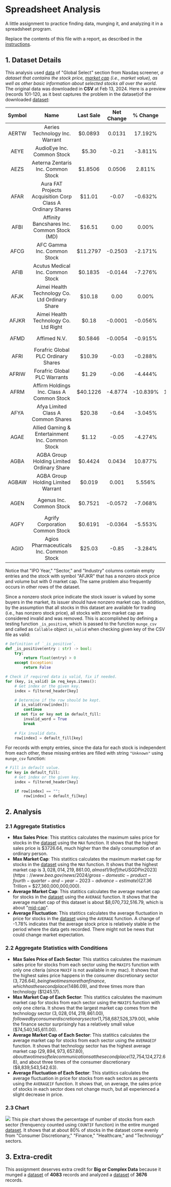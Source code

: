 # Spreadsheet Analysis

A little assignment to practice finding data, munging it, and analyzing it in a spreadsheet program.

Replace the contents of this file with a report, as described in the [instructions](./instructions.md).

## 1. Dataset Details
This analysis used [data](https://www.nasdaq.com/market-activity/stocks/screener) of "Global Select" section from Nasdaq screener, *a dataset that contains the stock price, [market cap](https://www.fidelity.com/learning-center/trading-investing/fundamental-analysis/understanding-market-capitalization) (i.e., market value), as well as other basic information about selected stocks all over the world*. The original data was downloaded in **CSV** at Feb 13, 2024. Here is a preview (records 101-120, as it best captures the problem in the dataset)of the downloaded [dataset](./data/nasdaq_screener_20240213.csv):

| **Symbol** | **Name** | **Last Sale** | **Net Change** | **% Change** | **Market Cap**  | **Country** | **IPO Year** | **Volume** |**Sector** | **Industry** |
|:-:|:-:|:-:|:-:|:-:|:-:|:-:|:-:|:-:|:-:|:-:|
|AERTW|Aeries Technology Inc. Warrant|$0.0893|0.0131|17.192%|1394777.00|United States|2021|432|Consumer Discretionary|Professional Services|
|AEYE|AudioEye Inc. Common Stock|$5.30|-0.21|-3.811%|63010910.00|United States||18586|Technology|EDP Services|
|AEZS|Aeterna Zentaris Inc. Common Stock|$1.8506|0.0506|2.811%|8986284.00|Canada||4058|Health Care|Biotechnology: Pharmaceutical Preparations|
|AFAR|Aura FAT Projects Acquisition Corp Class A Ordinary Shares|$11.01|-0.07|-0.632%|0.00|Singapore|2022|4043|Finance|Blank Checks|
|AFBI|Affinity Bancshares Inc. Common Stock (MD)|$16.51|0.00|0.00%|105470982.00|United States|2017|775|Finance|Major Banks|
|AFCG|AFC Gamma Inc. Common Stock|$11.2797|-0.2503|-2.171%|230756685.00|United States|2021|106322|Real Estate|Real Estate Investment Trusts|
|AFIB|Acutus Medical Inc. Common Stock|$0.1835|-0.0144|-7.276%|5377243.00|United States|2020|104888|Health Care|Biotechnology: Electromedical & Electrotherapeutic Apparatus|
|AFJK|Aimei Health Technology Co. Ltd Ordinary Share|$10.18|0.00|0.00%|0.00|United States|2024|5525|||
|AFJKR|Aimei Health Technology Co. Ltd Right|$0.18|-0.0001|-0.056%|0.00|United States|2024|1100|||
|AFMD|Affimed N.V.|$0.5846|-0.0054|-0.915%|87303775.00|Germany|2014|511305|Health Care|Biotechnology: Pharmaceutical Preparations|
|AFRI|Forafric Global PLC Ordinary Shares|$10.39|-0.03|-0.288%|279283200.00|Gibraltar||19884|Consumer Staples|Packaged Foods|
|AFRIW|Forafric Global PLC Warrants|$1.29|-0.06|-4.444%|73374029.00|Gibraltar||15840|Consumer Staples|Packaged Foods|
|AFRM|Affirm Holdings Inc. Class A Common Stock|$40.1226|-4.8774|-10.839%|12312587567.00|United States|2021|12428965|Consumer Discretionary|Business Services|
|AFYA|Afya Limited Class A Common Shares|$20.38|-0.64|-3.045%|1910071275.00|Brazil|2019|18008|Real Estate|Other Consumer Services|
|AGAE|Allied Gaming & Entertainment Inc. Common Stock|$1.12|-0.05|-4.274%|41263783.00|United States|2017|48368|Telecommunications|Cable & Other Pay Television Services|
|AGBA|AGBA Group Holding Limited Ordinary Share|$0.4424|0.0434|10.877%|29889428.00|Hong Kong|2019|247181|Finance|Investment Managers|
|AGBAW|AGBA Group Holding Limited Warrant|$0.019|0.001|5.556%|1283678.00|Hong Kong|2019|11532|Finance|Investment Managers|
|AGEN|Agenus Inc. Common Stock|$0.7521|-0.0572|-7.068%|286922744.00|United States|2000|8232149|Health Care|Biotechnology: Biological Products (No Diagnostic Substances)|
|AGFY|Agrify Corporation Common Stock|$0.6191|-0.0364|-5.553%|1053240.00|United States|2021|254561|Consumer Discretionary|Military/Government/Technical|
|AGIO|Agios Pharmaceuticals Inc. Common Stock|$25.03|-0.85|-3.284%|1398958839.00|United States|2013|234319|Health Care|Biotechnology: Pharmaceutical Preparations|

Notice that "IPO Year," "Sector," and "Industry" columns contain empty entries and the stock with symbol "AFJKR" that has a nonzero stock price and volume but with 0 market cap. The same problem also frequently occurs in other rows of the dataset.

Since a nonzero stock price indicate the stock issuer is valued by some buyers in the market, its issuer should have nonzero market cap. In addition, by the assumption that all stocks in this dataset are available for trading (i.e., has nonzero stock price), all stocks with zero market cap are considered invalid and was removed. This is accomplished by defining a testing function `_is_positive`, which is passed to the function `munge_csv`
and called as `Callable` object `is_valid` when checking given key of the CSV file as valid:
```Python
# Definition of `_is_positive`.
def _is_positive(entry : str) -> bool:
    try:
        return float(entry) > 0
    except Exception:
        return False
```
```Python
# Check if required data is valid, fix if needed.
for (key, is_valid) in req_keys.items():
    # Get index or the given key.
    index = filtered_header[key]

    # Determine if the row should be kept.
    if is_valid(row[index]):
        continue
    if not fix or key not in default_fill:
        invalid_word = True
        break
                
    # Fix invalid data.
    row[index] = default_fill[key]
```

For records with empty entries, since the data for each stock is independent from each other, these missing entries are filled with string `"Unknown"` using `munge_csv` function:
```Python
# Fill in default value.
for key in default_fill:
    # Get index or the given key.
    index = filtered_header[key]

    if row[index] == "":
        row[index] = default_fi[key]
```


## 2. Analysis
### 2.1 Aggregate Statistics
- **Max Sales Price**: This statitics calculates the maximum sales price for stocks in the [dataset](./data/clean_data.csv) using the `MAX` function. It shows that the highest sales price is $3726.64, much higher than the daily consumption of an ordinary person.
- **Max Market Cap**: This statitics calculates the maximum market cap for stocks in the [dataset](./data/clean_data.csv) using the `MAX` function. It shows that the highest market cap is $3,028,014,219,861.00, almost 1/9 of [the US GDP in 2023](https://www.bea.gov/news/2024/gross-domestic-product-fourth-quarter-and-year-2023-advance-estimate) ($27.36 Trillion = $27,360,000,000,000).
- **Average Market Cap**: This statitics calculates the average market cap for stocks in the [dataset](./data/clean_data.csv) using the `AVERAGE` function. It shows that the average market cap of this dataset is about $8,070,732,516.79, which is about "[mid-cap](https://www.businessinsider.com/personal-finance/what-is-market-cap)".
- **Average Fluctuation**: This statitics calculates the average fluctuation in price for stocks in the [dataset](./data/clean_data.csv) using the `AVERAGE` function. A change of -1.78% indicates that the average stock price is relatively stable in the period where the data gets recorded. There might not be news that could change market expectation.

### 2.2 Aggregate Statistics with Conditions
- **Max Sales Price of Each Sector**: This statitics calculates the maximum sales price for stocks from each sector using the `MAXIFS` function with only one citeria (since `MAXIF` is not available in my mac). It shows that the highest sales price happens in the consumer discretionary sector ($3,726.64), being two times more than finance, which has the second place ($1486.09), and three times more than technology ($1245.17).
- **Max Market Cap of Each Sector**: This statitics calculates the maximum market cap for stocks from each sector using the `MAXIFS` function with only one citeria. It shows that the largest market cap comes from the technology sector ($3,028,014,219,861.00), followed by consumer discretionary sector ($1,758,687,526,379.00), while the finance sector surprisingly has a relatively small value ($74,540,145,611.00).
- **Average Market Cap of Each Sector**: This statitics calculates the average market cap for stocks from each sector using the `AVERAGEIF` function. It shows that technology sector has the highest average market cap ($29,894,973,657.80), about two times of telecommunications at the second place ($12,754,124,272.68), and about three times of the consumer discretionary ($8,839,543,542.63).
- **Average Fluctuation of Each Sector**: This statitics calculates the average fluctuation in price for stocks from each sectors as percents using the `AVERAGEIF` function. It shows that, on average, the sales price of stocks in each sector does not change much, but all experienced a slight decrease in price.

### 2.3 Chart
<img src="./images/analysis_chart.png"></img>
This pie chart shows the percentage of number of stocks from each sector (frenquency counted using `COUNTIF` function) in the entire munged [dataset](./data/clean_data.csv). It shows that at about 80% of stocks in the dataset come evenly from "Consumer Discretionary," "Finance," "Healthcare," and "Technology" sectors. 

## 3. Extra-credit

This assignment deserves extra credit for **Big or Complex Data** because 
it munged a [dataset](./data/nasdaq_screener_20240213.csv) of **4083** records and analyzed a [dataset](./data/clean_data.csv) of **3676** records.